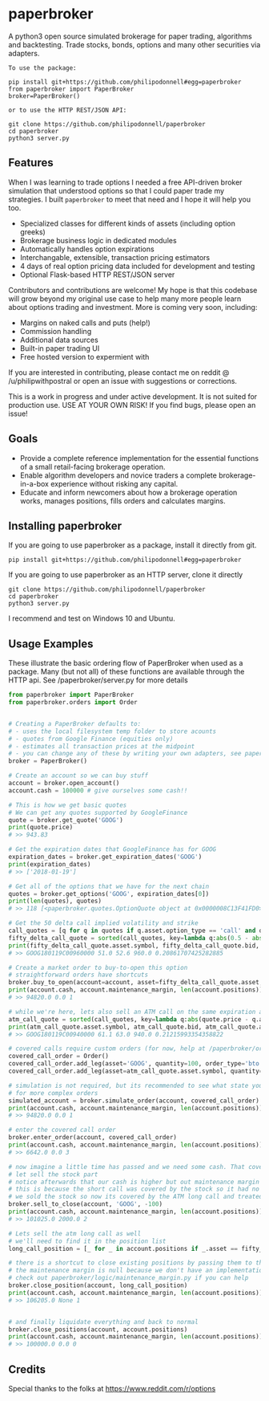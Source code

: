 # paperbroker
A python3 open source simulated brokerage for paper trading, algorithms and backtesting. Trade stocks, bonds, options and many other securities via adapters.

```
To use the package:

pip install git+https://github.com/philipodonnell#egg=paperbroker
from paperbroker import PaperBroker
broker=PaperBroker()

or to use the HTTP REST/JSON API:

git clone https://github.com/philipodonnell/paperbroker
cd paperbroker
python3 server.py
```

## Features
When I was learning to trade options I needed a free API-driven broker simulation that understood options so that I could paper trade my strategies. I built `paperbroker` to meet that need and I hope it will help you too.

- Specialized classes for different kinds of assets (including option greeks)
- Brokerage business logic in dedicated modules
- Automatically handles option expirations
- Interchangable, extensible, transaction pricing estimators
- 4 days of real option pricing data included for development and testing
- Optional Flask-based HTTP REST/JSON server

Contributors and contributions are welcome! My hope is that this codebase will grow beyond my original use case to help many more people learn about options trading and investment. More is coming very soon, including:

- Margins on naked calls and puts (help!)
- Commission handling
- Additional data sources
- Built-in paper trading UI
- Free hosted version to expermient with

If you are interested in contributing, please contact me on reddit @ /u/philipwithpostral or open an issue with suggestions or corrections.

This is a work in progress and under active development. It is not suited for production use. USE AT YOUR OWN RISK! If you find bugs, please open an issue!

## Goals
- Provide a complete reference implementation for the essential functions of a small retail-facing brokerage operation.
- Enable algorithm developers and novice traders a complete brokerage-in-a-box experience without risking any capital.
- Educate and inform newcomers about how a brokerage operation works, manages positions, fills orders and calculates margins.

## Installing paperbroker

If you are going to use paperbroker as a package, install it directly from git.
```
pip install git+https://github.com/philipodonnell#egg=paperbroker
```

If you are going to use paperbroker as an HTTP server, clone it directly
```
git clone https://github.com/philipodonnell/paperbroker
cd paperbroker
python3 server.py
```

I recommend and test on Windows 10 and Ubuntu.

## Usage Examples

These illustrate the basic ordering flow of PaperBroker when used as a package. Many (but not all) of
these functions are available through the HTTP api. See /paperbroker/server.py for more details


```python
from paperbroker import PaperBroker
from paperbroker.orders import Order


# Creating a PaperBroker defaults to:
# - uses the local filesystem temp folder to store acounts
# - quotes from Google Finance (equities only)
# - estimates all transaction prices at the midpoint
# - you can change any of these by writing your own adapters, see paperbroker/adapters
broker = PaperBroker()

# Create an account so we can buy stuff
account = broker.open_account()
account.cash = 100000 # give ourselves some cash!!

# This is how we get basic quotes
# We can get any quotes supported by GoogleFinance
quote = broker.get_quote('GOOG')
print(quote.price)
# >> 943.83

# Get the expiration dates that GoogleFinance has for GOOG
expiration_dates = broker.get_expiration_dates('GOOG')
print(expiration_dates)
# >> ['2018-01-19']

# Get all of the options that we have for the next chain
quotes = broker.get_options('GOOG', expiration_dates[0])
print(len(quotes), quotes)
# >> 118 [<paperbroker.quotes.OptionQuote object at 0x0000008C13F41FD0>, ..]

# Get the 50 delta call implied volatility and strike
call_quotes = [q for q in quotes if q.asset.option_type == 'call' and q.has_greeks()]
fifty_delta_call_quote = sorted(call_quotes, key=lambda q:abs(0.5 - abs(q.delta)))[0]
print(fifty_delta_call_quote.asset.symbol, fifty_delta_call_quote.bid, fifty_delta_call_quote.ask, fifty_delta_call_quote.asset.strike, fifty_delta_call_quote.iv)
# >> GOOG180119C00960000 51.0 52.6 960.0 0.20861707425282885

# Create a market order to buy-to-open this option
# straightforward orders have shortcuts
broker.buy_to_open(account=account, asset=fifty_delta_call_quote.asset, quantity=1)
print(account.cash, account.maintenance_margin, len(account.positions))
# >> 94820.0 0.0 1

# while we're here, lets also sell an ATM call on the same expiration and buy some stock for a covered call
atm_call_quote = sorted(call_quotes, key=lambda q:abs(quote.price - q.asset.strike))[0]
print(atm_call_quote.asset.symbol, atm_call_quote.bid, atm_call_quote.ask, atm_call_quote.asset.strike, atm_call_quote.iv)
# >> GOOG180119C00940000 61.1 63.0 940.0 0.21215993354358822

# covered calls require custom orders (for now, help at /paperbroker/orders.py)
covered_call_order = Order()
covered_call_order.add_leg(asset='GOOG', quantity=100, order_type='bto')
covered_call_order.add_leg(asset=atm_call_quote.asset.symbol, quantity=-1, order_type='sto')

# simulation is not required, but its recommended to see what state you'll be in afterwards
# for more complex orders
simulated_account = broker.simulate_order(account, covered_call_order)
print(account.cash, account.maintenance_margin, len(account.positions))
# >> 94820.0 0.0 1

# enter the covered call order
broker.enter_order(account, covered_call_order)
print(account.cash, account.maintenance_margin, len(account.positions))
# >> 6642.0 0.0 3

# now imagine a little time has passed and we need some cash. That covered call is holding a lot of capital!
# let sell the stock part
# notice afterwards that our cash is higher but out maintenance margin has increased by a few thousand dollars
# this is because the short call was covered by the stock so it had no margin requirement
# we sold the stock so now its covered by the ATM long call and treated as a vertical spread
broker.sell_to_close(account, 'GOOG', -100)
print(account.cash, account.maintenance_margin, len(account.positions))
# >> 101025.0 2000.0 2

# Lets sell the atm long call as well
# we'll need to find it in the position list
long_call_position = [_ for _ in account.positions if _.asset == fifty_delta_call_quote.asset][0]

# there is a shortcut to close existing positions by passing them to the broker directly
# the maintenance margin is null because we don't have an implementation for naked call margin yet
# check out paperbroker/logic/maintenance_margin.py if you can help
broker.close_position(account, long_call_position)
print(account.cash, account.maintenance_margin, len(account.positions))
# >> 106205.0 None 1


# and finally liquidate everything and back to normal
broker.close_positions(account, account.positions)
print(account.cash, account.maintenance_margin, len(account.positions))
# >> 100000.0 0.0 0

```


## Credits
Special thanks to the folks at https://www.reddit.com/r/options

